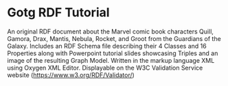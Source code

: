 # Gotg RDF Tutorial
An original RDF document about the Marvel comic book characters Quill, Gamora, Drax, Mantis, Nebula, Rocket, and Groot from the Guardians of the Galaxy. Includes an RDF Schema file describing their 4 Classes and 16 Properties along with Powerpoint tutorial slides showcasing Triples and an image of the resulting Graph Model. Written in the markup language XML using Oxygen XML Editor. Displayable on the W3C Validation Service website (https://www.w3.org/RDF/Validator/)
